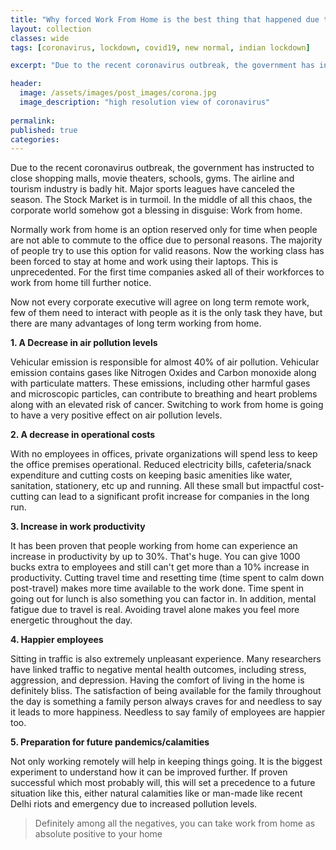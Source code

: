 ```yaml
---
title: "Why forced Work From Home is the best thing that happened due to Coronavirus."
layout: collection
classes: wide
tags: [coronavirus, lockdown, covid19, new normal, indian lockdown]

excerpt: "Due to the recent coronavirus outbreak, the government has instructed to close shopping malls, movie theaters, schools, gyms. The airline and tourism industry is badly hit. Major sports leagues have canceled the season."

header:
  image: /assets/images/post_images/corona.jpg
  image_description: "high resolution view of coronavirus"
  
permalink:
published: true
categories: 
---
```


Due to the recent coronavirus outbreak, the government has instructed to close shopping malls, movie theaters, schools, gyms. The airline and tourism industry is badly hit. Major sports leagues have canceled the season. The Stock Market is in turmoil. In the middle of all this chaos, the corporate world somehow got a blessing in disguise: Work from home.


Normally work from home is an option reserved only for time when people are not able to commute to the office due to personal reasons. The majority of people try to use this option for valid reasons. Now the working class has been forced to stay at home and work using their laptops. This is unprecedented. For the first time companies asked all of their workforces to work from home till further notice.


Now not every corporate executive will agree on long term remote work, few of them need to interact with people as it is the only task they have, but there are many advantages of long term working from home.

<b>1. A Decrease in air pollution levels</b>

Vehicular emission is responsible for almost 40% of air pollution. Vehicular emission contains gases like Nitrogen Oxides and Carbon monoxide along with particulate matters. These emissions, including other harmful gases and microscopic particles, can contribute to breathing and heart problems along with an elevated risk of cancer. Switching to work from home is going to have a very positive effect on air pollution levels.


<b>2. A decrease in operational costs</b>

With no employees in offices, private organizations will spend less to keep the office premises operational. Reduced electricity bills, cafeteria/snack expenditure and cutting costs on keeping basic amenities like water, sanitation, stationery, etc up and running. All these small but impactful cost-cutting can lead to a significant profit increase for companies in the long run.

<b>3. Increase in work productivity</b>

It has been proven that people working from home can experience an increase in productivity by up to 30%. That's huge. You can give 1000 bucks extra to employees and still can't get more than a 10% increase in productivity. Cutting travel time and resetting time (time spent to calm down post-travel) makes more time available to the work done. Time spent in going out for lunch is also something you can factor in. In addition, mental fatigue due to travel is real. Avoiding travel alone makes you feel more energetic throughout the day.

<b>4. Happier employees</b>

Sitting in traffic is also extremely unpleasant experience. Many researchers have linked traffic to negative mental health outcomes, including stress, aggression, and depression. Having the comfort of living in the home is definitely bliss. The satisfaction of being available for the family throughout the day is something a family person always craves for and needless to say it leads to more happiness. Needless to say family of employees are happier too.

<b>5. Preparation for future pandemics/calamities</b>

Not only working remotely will help in keeping things going. It is the biggest experiment to understand how it can be improved further. If proven successful which most probably will, this will set a precedence to a future situation like this, either natural calamities like or man-made like recent Delhi riots and emergency due to increased pollution levels.

> Definitely among all the negatives, you can take work from home as absolute positive to your home
